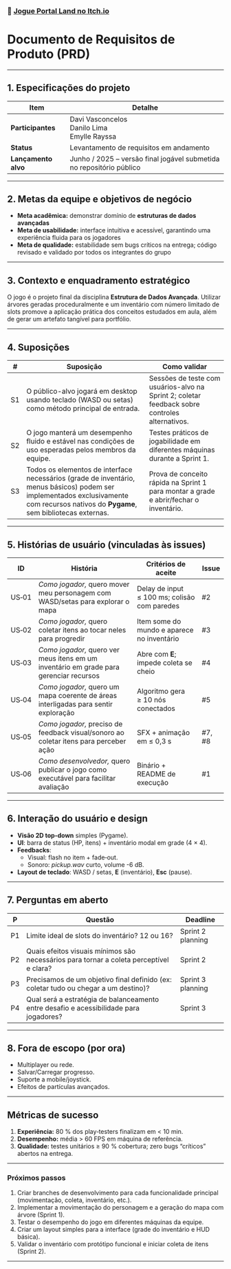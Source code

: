 ### 🔗 [Jogue Portal Land no Itch.io](https://seconds66.itch.io/portal)

# Documento de Requisitos de Produto (PRD)

---

## 1. Especificações do projeto

| Item | Detalhe |
|------|---------|
| **Participantes** | Davi Vasconcelos  <br>Danilo Lima  <br>Emylle Rayssa |
| **Status** | Levantamento de requisitos em andamento |
| **Lançamento alvo** | Junho / 2025 – versão final jogável submetida no repositório público |

---

## 2. Metas da equipe e objetivos de negócio

* **Meta acadêmica:** demonstrar domínio de **estruturas de dados avançadas**
* **Meta de usabilidade:** interface intuitiva e acessível, garantindo uma experiência fluida para os jogadores
* **Meta de qualidade:** estabilidade sem bugs críticos na entrega; código revisado e validado por todos os integrantes do grupo

---

## 3. Contexto e enquadramento estratégico

O jogo é o projeto final da disciplina **Estrutura de Dados Avançada**. Utilizar árvores geradas proceduralmente e um inventário com número limitado de slots promove a aplicação prática dos conceitos estudados em aula, além de gerar um artefato tangível para portfólio.

---

## 4. Suposições

| #  | Suposição                                                                                                                                                                             | Como validar                                                                                   |
| -- | ------------------------------------------------------------------------------------------------------------------------------------------------------------------------------------- | ---------------------------------------------------------------------------------------------- |
| S1 | O público-alvo jogará em desktop usando teclado (WASD ou setas) como método principal de entrada.                                                                                     | Sessões de teste com usuários-alvo na Sprint 2; coletar feedback sobre controles alternativos. |
| S2 | O jogo manterá um desempenho fluido e estável nas condições de uso esperadas pelos membros da equipe.                                                                                 | Testes práticos de jogabilidade em diferentes máquinas durante a Sprint 1.                     |
| S3 | Todos os elementos de interface necessários (grade de inventário, menus básicos) podem ser implementados exclusivamente com recursos nativos do **Pygame**, sem bibliotecas externas. | Prova de conceito rápida na Sprint 1 para montar a grade e abrir/fechar o inventário.          |


---

## 5. Histórias de usuário (vinculadas às issues)

| ID | História | Critérios de aceite | Issue |
|----|----------|--------------------|-------|
| US‑01 | *Como jogador,* quero mover meu personagem com WASD/setas para explorar o mapa | Delay de input ≤ 100 ms; colisão com paredes | #2 |
| US‑02 | *Como jogador,* quero coletar itens ao tocar neles para progredir | Item some do mundo e aparece no inventário | #3 |
| US‑03 | *Como jogador,* quero ver meus itens em um inventário em grade para gerenciar recursos | Abre com **E**; impede coleta se cheio | #4 |
| US‑04 | *Como jogador,* quero um mapa coerente de áreas interligadas para sentir exploração | Algoritmo gera ≥ 10 nós conectados | #5 |
| US‑05 | *Como jogador,* preciso de feedback visual/sonoro ao coletar itens para perceber ação | SFX + animação em ≤ 0,3 s | #7, #8 |
| US‑06 | *Como desenvolvedor,* quero publicar o jogo como executável para facilitar avaliação | Binário + README de execução | #1 |

---

## 6. Interação do usuário e design

- **Visão 2D top‑down** simples (Pygame).
- **UI**: barra de status (HP, itens) + inventário modal em grade (4 × 4).
- **Feedbacks**:
  - Visual: flash no item + fade‑out.
  - Sonoro: *pickup.wav* curto, volume -6 dB.
- **Layout de teclado**: WASD / setas, **E** (inventário), **Esc** (pause).

---

## 7. Perguntas em aberto

| P  | Questão                                                                                 | Deadline          |
| -- | --------------------------------------------------------------------------------------- | ----------------- |
| P1 | Limite ideal de slots do inventário? 12 ou 16?                                          | Sprint 2 planning |
| P2 | Quais efeitos visuais mínimos são necessários para tornar a coleta perceptível e clara? | Sprint 2          |
| P3 | Precisamos de um objetivo final definido (ex: coletar tudo ou chegar a um destino)?     | Sprint 3 planning |
| P4 | Qual será a estratégia de balanceamento entre desafio e acessibilidade para jogadores?  | Sprint 3          |

---

## 8. Fora de escopo (por ora)

- Multiplayer ou rede.  
- Salvar/Carregar progresso.  
- Suporte a mobile/joystick.  
- Efeitos de partículas avançados.

---

## Métricas de sucesso

1. **Experiência:** 80 % dos play‑testers finalizam em < 10 min.  
2. **Desempenho:** média > 60 FPS em máquina de referência.  
3. **Qualidade:** testes unitários ≥ 90 % cobertura; zero bugs “críticos” abertos na entrega.

---

### Próximos passos

1. Criar branches de desenvolvimento para cada funcionalidade principal (movimentação, coleta, inventário, etc.).
2. Implementar a movimentação do personagem e a geração do mapa com árvore (Sprint 1).
3. Testar o desempenho do jogo em diferentes máquinas da equipe.
4. Criar um layout simples para a interface (grade do inventário e HUD básica).
5. Validar o inventário com protótipo funcional e iniciar coleta de itens (Sprint 2).

---
